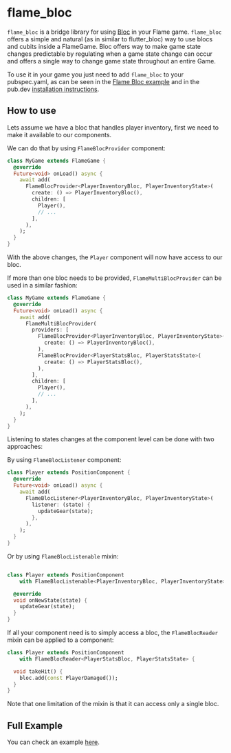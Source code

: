 # flame_bloc

`flame_bloc` is a bridge library for using [Bloc](https://bloclibrary.dev/#/) in your Flame
game. `flame_bloc` offers a simple and natural (as in similar to flutter_bloc) way to use blocs and
cubits inside a FlameGame. Bloc offers way to make game state changes predictable by regulating when
a game state change can occur and offers a single way to change game state throughout an entire
Game.

To use it in your game you just need to add `flame_bloc` to your pubspec.yaml, as can be seen in the
[Flame Bloc example](https://github.com/flame-engine/flame/tree/main/packages/flame_bloc/example)
and in the pub.dev [installation instructions](https://pub.dev/packages/flame_bloc).


## How to use

Lets assume we have a bloc that handles player inventory, first we need to make it available to our
components.

We can do that by using `FlameBlocProvider` component:

```dart
class MyGame extends FlameGame {
  @override
  Future<void> onLoad() async {
    await add(
      FlameBlocProvider<PlayerInventoryBloc, PlayerInventoryState>(
        create: () => PlayerInventoryBloc(),
        children: [
          Player(),
          // ...
        ],
      ),
    );
  }
}
```

With the above changes, the `Player` component will now have access to our bloc.

If more than one bloc needs to be provided, `FlameMultiBlocProvider` can be used in a similar
fashion:

```dart
class MyGame extends FlameGame {
  @override
  Future<void> onLoad() async {
    await add(
      FlameMultiBlocProvider(
        providers: [
          FlameBlocProvider<PlayerInventoryBloc, PlayerInventoryState>(
            create: () => PlayerInventoryBloc(),
          ),
          FlameBlocProvider<PlayerStatsBloc, PlayerStatsState>(
            create: () => PlayerStatsBloc(),
          ),
        ],
        children: [
          Player(),
          // ...
        ],
      ),
    );
  }
}
```

Listening to states changes at the component level can be done with two approaches:

By using `FlameBlocListener` component:

```dart
class Player extends PositionComponent {
  @override
  Future<void> onLoad() async {
    await add(
      FlameBlocListener<PlayerInventoryBloc, PlayerInventoryState>(
        listener: (state) {
          updateGear(state);
        },
      ),
    );
  }
}
```

Or by using `FlameBlocListenable` mixin:

```dart

class Player extends PositionComponent
    with FlameBlocListenable<PlayerInventoryBloc, PlayerInventoryState> {

  @override
  void onNewState(state) {
    updateGear(state);
  }
}

```

If all your component need is to simply access a bloc, the `FlameBlocReader` mixin can be applied to
a component:

```dart
class Player extends PositionComponent
    with FlameBlocReader<PlayerStatsBloc, PlayerStatsState> {

  void takeHit() {
    bloc.add(const PlayerDamaged());
  }
}

```

Note that one limitation of the mixin is that it can access only a single bloc.


## Full Example

You can check an example
[here](https://github.com/flame-engine/flame/tree/main/packages/flame_bloc/example).
